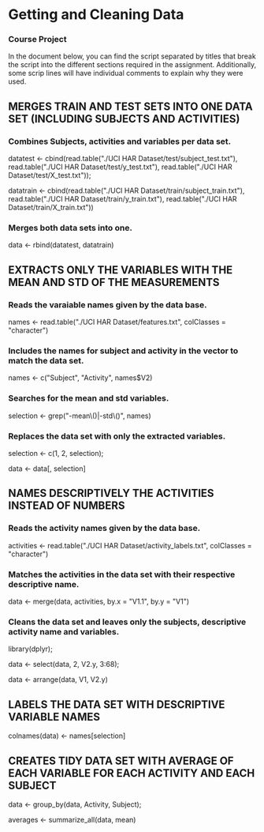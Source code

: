 # Getting and Cleaning Data
### Course Project

In the document below, you can find the script separated by titles that break the script into the different sections required in the assignment. Additionally, some scrip lines will have individual comments to explain why they were used.

## MERGES TRAIN AND TEST SETS INTO ONE DATA SET (INCLUDING SUBJECTS AND ACTIVITIES)
### Combines Subjects, activities and variables per data set.
datatest <- cbind(read.table("./UCI HAR Dataset/test/subject_test.txt"), read.table("./UCI HAR Dataset/test/y_test.txt"), read.table("./UCI HAR Dataset/test/X_test.txt"));

datatrain <- cbind(read.table("./UCI HAR Dataset/train/subject_train.txt"), read.table("./UCI HAR Dataset/train/y_train.txt"), read.table("./UCI HAR Dataset/train/X_train.txt"))
### Merges both data sets into one.
data <- rbind(datatest, datatrain)

## EXTRACTS ONLY THE VARIABLES WITH THE MEAN AND STD OF THE MEASUREMENTS
### Reads the varaiable names given by the data base.
names <- read.table("./UCI HAR Dataset/features.txt", colClasses = "character")
### Includes the names for subject and activity in the vector to match the data set.
names <- c("Subject", "Activity", names$V2)
### Searches for the mean and std variables.
selection <- grep("-mean\\()|-std\\()", names)
### Replaces the data set with only the extracted variables.
selection <- c(1, 2, selection);

data <- data[, selection]

## NAMES DESCRIPTIVELY THE ACTIVITIES INSTEAD OF NUMBERS
### Reads the activity names given by the data base.
activities <- read.table("./UCI HAR Dataset/activity_labels.txt", colClasses = "character")
### Matches the activities in the data set with their respective descriptive name.
data <- merge(data, activities, by.x = "V1.1", by.y = "V1")
### Cleans the data set and leaves only the subjects, descriptive activity name and variables.
library(dplyr);

data <- select(data, 2, V2.y, 3:68);

data <- arrange(data, V1, V2.y)

## LABELS THE DATA SET WITH DESCRIPTIVE VARIABLE NAMES
colnames(data) <- names[selection]

## CREATES TIDY DATA SET WITH AVERAGE OF EACH VARIABLE FOR EACH ACTIVITY AND EACH SUBJECT
data <- group_by(data, Activity, Subject);

averages <- summarize_all(data, mean)
